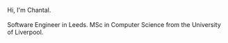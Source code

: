 Hi, I'm Chantal.
<br><br>Software Engineer in Leeds. MSc in Computer Science from the University of Liverpool.
